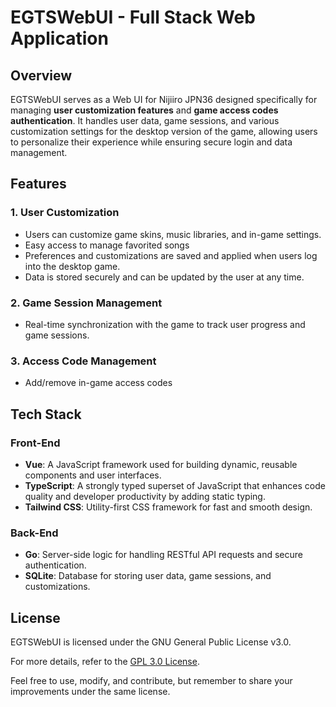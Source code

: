 # EGTSWebUI - Full Stack Web Application

## Overview

EGTSWebUI serves as a Web UI for Nijiiro JPN36 designed specifically for managing **user customization features** and **game access codes authentication**. It handles user data, game sessions, and various customization settings for the desktop version of the game, allowing users to personalize their experience while ensuring secure login and data management.

## Features

### 1. **User Customization**
   - Users can customize game skins, music libraries, and in-game settings.
   - Easy access to manage favorited songs
   - Preferences and customizations are saved and applied when users log into the desktop game.
   - Data is stored securely and can be updated by the user at any time.

### 2. **Game Session Management**
   - Real-time synchronization with the game to track user progress and game sessions.

### 3. **Access Code Management**
   - Add/remove in-game access codes 

## Tech Stack

### **Front-End**
   - **Vue**: A JavaScript framework used for building dynamic, reusable components and user interfaces.
   - **TypeScript**: A strongly typed superset of JavaScript that enhances code quality and developer productivity by adding static typing.
   - **Tailwind CSS**: Utility-first CSS framework for fast and smooth design.

### **Back-End**
   - **Go**: Server-side logic for handling RESTful API requests and secure authentication.
   - **SQLite**: Database for storing user data, game sessions, and customizations.

## License
EGTSWebUI is licensed under the GNU General Public License v3.0.

For more details, refer to the [GPL 3.0 License](https://www.gnu.org/licenses/gpl-3.0.html).

Feel free to use, modify, and contribute, but remember to share your improvements under the same license.
